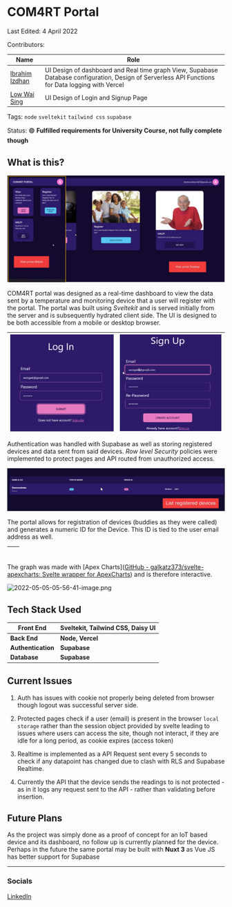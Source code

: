 # COM4RT Portal

Last Edited: 4 April 2022

Contributors:

| Name                                         | Role                                                                                                                                              |
| -------------------------------------------- | ------------------------------------------------------------------------------------------------------------------------------------------------- |
| [Ibrahim Izdhan](https://github.com/Prof-Iz) | UI Design of dashboard and Real time graph View, Supabase Database configuration, Design of Serverless API Functions for Data logging with Vercel |
| [Low Wai Sing](https://github.com/ws05klee)  | UI Design of Login and Signup Page                                                                                                                |

Tags: `node` `sveltekit` `tailwind css` `supabase` 

Status: 🟣 **Fulfilled requirements for University Course, not fully complete though**

## What is this?

<img src="images_readme/b85ee74fffe90eb888219d6faf12804276d200e2.png" title="" alt="2022-05-05-05-52-54-image.png" data-align="center">

COM4RT portal was designed as a real-time dashboard to view the data sent by a temperature and monitoring device that a user will register with the portal. The portal was built using *Sveltekit* and is served initially from the server and is subsequently hydrated client side.  The UI is designed to be both accessible from a mobile or desktop browser.

| <img title="" src="images_readme/35eab69a9b2c5456cd56ea27b3a6a83c65d123dd.png" alt="" width="296" data-align="center"> | <img title="" src="images_readme/97de251d8646017067ca9038efcbc7c54ffe0907.png" alt="" width="292" data-align="center"> |
| ---------------------------------------------------------------------------------------------------------------------------------------------------------------- | ---------------------------------------------------------------------------------------------------------------------------------------------------------------- |

Authentication was handled with Supabase as well as storing registered devices and data sent from said devices. *Row level Security* policies were implemented to protect pages and API routed from unauthorized access.

<img src="images_readme/2eee6b165647383c7a46f1a8f904438f3ef92b62.png" title="" alt="2022-05-05-06-06-32-image.png" data-align="center">

The portal allows for registration of devices (buddies as they were called) and generates a numeric ID for the Device. This ID is tied to the user email address as well.

| <img src="file:images_readme/2022-05-05-06-26-53-image.png" title="" alt="" data-align="center"> | <img src="file:images_readme/2022-05-05-06-27-04-image.png" title="" alt="" data-align="center"> |
| ------------------------------------------------------------------------------------------------------------------------------------- | ------------------------------------------------------------------------------------------------------------------------------------- |

The graph was made with [Apex Charts]([GitHub - galkatz373/svelte-apexcharts: Svelte wrapper for ApexCharts](https://github.com/galkatz373/svelte-apexcharts)) and is therefore interactive.

<img src="file:///D:/Projects/Project_README/COM4RT/images_readme/84a6ea0d5c102fc795a061559cba8d39bb6fe6e8.png" title="" alt="2022-05-05-05-56-41-image.png" data-align="center">

## Tech Stack Used

| Front End          | Sveltekit, Tailwind CSS, Daisy UI |
| ------------------ | --------------------------------- |
| **Back End**       | **Node, Vercel**                  |
| **Authentication** | **Supabase**                      |
| **Database**       | **Supabase**                      |

## Current Issues

1. Auth has issues with cookie not properly being deleted from browser though logout was successful server side.

2. Protected pages check if a user (email) is present in the browser `local storage` rather than the session object provided by svelte leading to issues where users can access the site, though not interact, if they are idle for a long period, as cookie expires (access token)

3. Realtime is implemented as a API Request sent every 5 seconds to check if any datapoint has changed due to clash with RLS and Supabase Realtime. 

4. Currently the API that the device sends the readings to is not protected - as in it logs any request sent to the API - rather than validating before insertion.

## Future Plans

As the project was simply done as a proof of concept for an IoT based device and its dashboard, no follow up is currently planned for the device. Perhaps in the future the same portal may be built with **Nuxt 3** as Vue JS has better support for Supabase

---

### Socials

[LinkedIn](https://www.linkedin.com/in/ibrahimizdhanofficial/)
